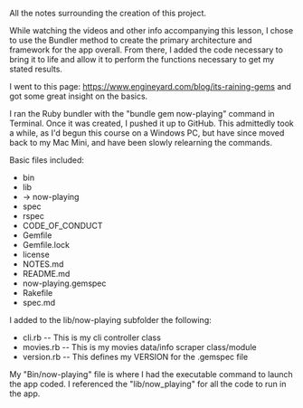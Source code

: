 All the notes surrounding the creation of this project.

While watching the videos and other info accompanying this lesson, I chose to use the Bundler method to create
the primary architecture and framework for the app overall.  From there, I added the code necessary to bring it
to life and allow it to perform the functions necessary to get my stated results.

I went to this page: https://www.engineyard.com/blog/its-raining-gems and got some great insight on the basics.

I ran the Ruby bundler with the "bundle gem now-playing" command in Terminal.  Once it was created, I pushed it up
to GitHub. This admittedly took a while, as I'd begun this course on a Windows PC, but have since moved back to my
Mac Mini, and have been slowly relearning the commands.

Basic files included:
* bin
* lib
* -> now-playing
* spec
* rspec
* CODE_OF_CONDUCT
* Gemfile
* Gemfile.lock
* license
* NOTES.md
* README.md
* now-playing.gemspec
* Rakefile
* spec.md

I added to the lib/now-playing subfolder the following:
* cli.rb -- This is my cli controller class
* movies.rb -- This is my movies data/info scraper class/module
* version.rb -- This defines my VERSION for the .gemspec file

My "Bin/now-playing" file is where I had the executable command to launch the app coded.  I referenced the "lib/now_playing" for all the code to run in the app.

